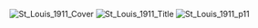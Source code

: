 ![St_Louis_1911_Cover](https://github.com/user-attachments/assets/9a3a81cf-f133-4d1f-b03b-decbce8993e6)
![St_Louis_1911_Title](https://github.com/user-attachments/assets/d8a84abd-c5b6-40e8-a9ce-5b4dd6a81cf2)
![St_Louis_1911_p11](https://github.com/user-attachments/assets/6e171157-26b0-439c-8455-8f3658c49936)
